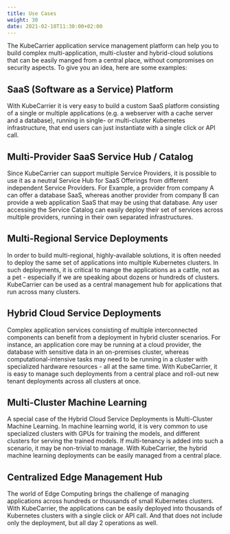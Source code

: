 ```yaml
---
title: Use Cases
weight: 30
date: 2021-02-10T11:30:00+02:00
---
```


The KubeCarrier application service management platform can help you to build complex multi-application,
multi-cluster and hybrid-cloud solutions that can be easily manged from a central place, without
compromises on security aspects. To give you an idea, here are some examples:

## SaaS (Software as a Service) Platform
With KubeCarrier it is very easy to build a custom SaaS platform consisting of a single or multiple
applications (e.g. a webserver with a cache server and a database), running in single- or multi-cluster
Kubernetes infrastructure, that end users can just instantiate with a single click or API call.

## Multi-Provider SaaS Service Hub / Catalog
Since KubeCarrier can support multiple Service Providers, it is possible to use it as a
neutral Service Hub for SaaS Offerings from different independent Service Providers. For Example,
a provider from company A can offer a database SaaS, whereas another provider from company B
can provide a web application SaaS that may be using that database. Any user accessing the Service
Catalog can easily deploy their set of services across multiple providers, running in their own
separated infrastructures.

## Multi-Regional Service Deployments
In order to build multi-regional, highly-available solutions, it is often needed to deploy
the same set of applications into multiple Kubernetes clusters. In such deployments, it is critical to
mange the applications as a cattle, not as a pet - especially if we are speaking about dozens or hundreds
of clusters. KubeCarrier can be used as a central management hub for applications that run across many clusters.

## Hybrid Cloud Service Deployments
Complex application services consisting of multiple interconnected components can benefit from a deployment
in hybrid cluster scenarios. For instance, an application core may be running at a cloud provider,
the database with sensitive data in an on-premises cluster, whereas computational-intensive tasks
may need to be running in a cluster with specialized hardware resources - all at the same time.
With KubeCarrier, it is easy to manage such deployments from a central place and roll-out new tenant
deployments across all clusters at once.

## Multi-Cluster Machine Learning
A special case of the Hybrid Cloud Service Deployments is Multi-Cluster Machine Learning. In machine learning
world, it is very common to use specialized clusters with GPUs for training the models, and different clusters
for serving the trained models. If multi-tenancy is added into such a scenario, it may be non-trivial to manage.
With KubeCarrier, the hybrid machine learning deployments can be easily managed from a central place.

## Centralized Edge Management Hub
The world of Edge Computing brings the challenge of managing applications across hundreds or thousands of
small Kubernetes clusters. With KubeCarrier, the applications can be easily deployed into thousands
of Kubernetes clusters with a single click or API call. And that does not include only the deployment,
but all day 2 operations as well.
